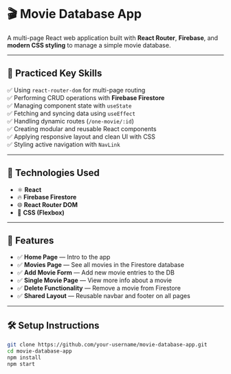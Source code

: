 # 🎬 Movie Database App

A multi-page React web application built with **React Router**, **Firebase**, and **modern CSS styling** to manage a simple movie database.

---


## 🔧 Practiced Key Skills

✅ Using `react-router-dom` for multi-page routing  
✅ Performing CRUD operations with **Firebase Firestore**  
✅ Managing component state with `useState`  
✅ Fetching and syncing data using `useEffect`  
✅ Handling dynamic routes (`/one-movie/:id`)  
✅ Creating modular and reusable React components  
✅ Applying responsive layout and clean UI with CSS  
✅ Styling active navigation with `NavLink`

---

## 🚀 Technologies Used

- ⚛️ **React**
- 🔥 **Firebase Firestore**
- 🌐 **React Router DOM**
- 🎨 **CSS (Flexbox)**

---

## 📁 Features

- ✅ **Home Page** — Intro to the app  
- ✅ **Movies Page** — See all movies in the Firestore database  
- ✅ **Add Movie Form** — Add new movie entries to the DB  
- ✅ **Single Movie Page** — View more info about a movie  
- ✅ **Delete Functionality** — Remove a movie from Firestore  
- ✅ **Shared Layout** — Reusable navbar and footer on all pages  

---

## 🛠️ Setup Instructions

```bash
git clone https://github.com/your-username/movie-database-app.git
cd movie-database-app
npm install
npm start